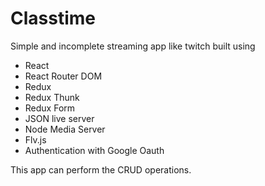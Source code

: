 # Classtime

Simple and incomplete streaming app like twitch built using

- React
- React Router DOM
- Redux
- Redux Thunk
- Redux Form
- JSON live server
- Node Media Server
- Flv.js
- Authentication with Google Oauth

This app can perform the CRUD operations.
